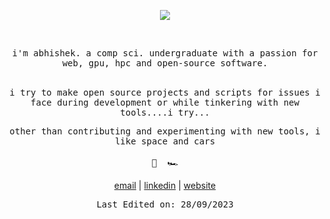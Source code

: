 <br/><br>
<p align="center">
  <img src="https://img.icons8.com/color/26/000000/github-2.png"/>
</p>
<br>
<p align="center">
  <samp> i'm abhishek. a comp sci. undergraduate with a passion for web, gpu, hpc and open-source software. </samp>
<br/><br>
<p align="center">
<samp>i try to make open source projects and scripts for  issues i face during development or while tinkering with new tools....i try... </samp>
</p>

<p align="center">
<samp> other than contributing and experimenting with new tools, i like space and cars 
<br><br>
👾&nbsp;&nbsp;🏎️ </samp>
</p>

<p align="center">
  <a href="mailto:kehshiba.ab@gmail.com">email</a> |
  <a href="https://www.linkedin.com/in/kehsihba/">linkedin</a> |
  <a href="http://kehsihba.co">website</a>
</p>

<p align="center">
<samp>Last Edited on: 28/09/2023</samp>
</p>
